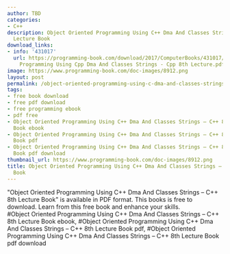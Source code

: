 ```yaml
---
author: TBD
categories:
- C++
description: Object Oriented Programming Using C++ Dma And Classes Strings – C++ 8th
  Lecture Book
download_links:
- info: '431017'
  url: https://programming-book.com/download/2017/ComputerBooks/431017/Object Oriented
    Programming Using Cpp Dma And Classes Strings - Cpp 8th Lecture.pdf
image: https://www.programming-book.com/doc-images/8912.png
layout: post
permalink: /object-oriented-programming-using-c-dma-and-classes-strings-c-8th-lecture-book.html
tags:
- free book download
- free pdf download
- free programming ebook
- pdf free
- Object Oriented Programming Using C++ Dma And Classes Strings – C++ 8th Lecture
  Book ebook
- Object Oriented Programming Using C++ Dma And Classes Strings – C++ 8th Lecture
  Book pdf
- Object Oriented Programming Using C++ Dma And Classes Strings – C++ 8th Lecture
  Book pdf download
thumbnail_url: https://www.programming-book.com/doc-images/8912.png
title: Object Oriented Programming Using C++ Dma And Classes Strings – C++ 8th Lecture
  Book
---
```


 
<div class="item-desc text-justify">
  "Object Oriented Programming Using C++ Dma And Classes Strings – C++ 8th Lecture Book" is available in PDF format. This books is free to download. Learn from this free book and enhance your skills.
  <br>
  #Object Oriented Programming Using C++ Dma And Classes Strings – C++ 8th Lecture Book ebook, #Object Oriented Programming Using C++ Dma And Classes Strings – C++ 8th Lecture Book pdf, #Object Oriented Programming Using C++ Dma And Classes Strings – C++ 8th Lecture Book pdf download
</div>